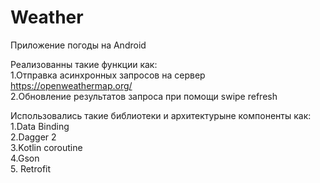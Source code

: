# Weather

Приложение погоды на Android

Реализованны такие функции как:  
1.Отправка асинхронных запросов на сервер https://openweathermap.org/  
2.Обновление результатов запроса при помощи swipe refresh  
 

Использовались такие библиотеки и архитектурыне компоненты как:  
1.Data Binding  
2.Dagger 2  
3.Kotlin coroutine  
4.Gson  
5. Retrofit

